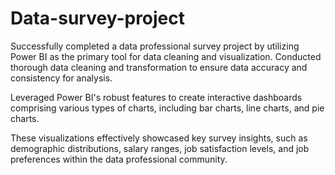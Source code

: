 # Data-survey-project

Successfully completed a data professional survey project by utilizing Power BI as the primary tool for data cleaning and
 visualization. Conducted thorough data cleaning and transformation to ensure data accuracy and consistency for analysis.
 
 Leveraged Power BI's robust features to create interactive dashboards comprising various types of charts, including bar charts, line charts,
  and pie charts.
  
  These visualizations effectively showcased key survey insights, such as demographic distributions, salary ranges, job satisfaction levels,
 and job  preferences within the data professional community.
